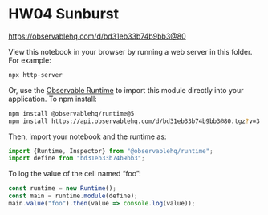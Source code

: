 # HW04 Sunburst

https://observablehq.com/d/bd31eb33b74b9bb3@80

View this notebook in your browser by running a web server in this folder. For
example:

~~~sh
npx http-server
~~~

Or, use the [Observable Runtime](https://github.com/observablehq/runtime) to
import this module directly into your application. To npm install:

~~~sh
npm install @observablehq/runtime@5
npm install https://api.observablehq.com/d/bd31eb33b74b9bb3@80.tgz?v=3
~~~

Then, import your notebook and the runtime as:

~~~js
import {Runtime, Inspector} from "@observablehq/runtime";
import define from "bd31eb33b74b9bb3";
~~~

To log the value of the cell named “foo”:

~~~js
const runtime = new Runtime();
const main = runtime.module(define);
main.value("foo").then(value => console.log(value));
~~~
